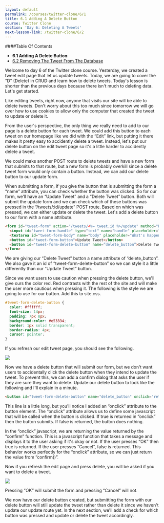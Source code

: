 ```yaml
---
layout: default
permalink: /courses/twitter-clone/6/1
title: 6.1 Adding A Delete Button
course: Twitter Clone
section: 'Day 6: Deleting A Tweets'
next-lesson-link: /twitter-clone/6/2
---
```


####Table Of Contents

- **6.1 Adding A Delete Button**
- [6.2 Removing The Tweet From The Database](/courses/twitter-clone/6/2)

Welcome to day 6 of the Twitter clone course.  Yesterday, we created a tweet edit page that let us update tweets.  Today, we are going to cover the “D” (Delete) in CRUD and learn how to delete tweets. Today's lesson is shorter than the previous days because there isn't much to deleting data.  Let's get started.

Like editing tweets, right now, anyone that visits our site will be able to delete tweets.  Don't worry about this too much since tomorrow we will go over how to use cookies to allow only the computer that created the tweet to update or delete it.

From the user's perspective, the only thing we really need to add to our page is a delete button for each tweet.  We could add this button to each tweet on our homepage like we did with the “Edit” link, but putting it there makes it pretty easy to accidently delete a tweet.  Instead, let's put our delete button on the edit tweet page so it's a little harder to accidently delete a tweet.

We could make another POST route to delete tweets and have a new form that submits to that route, but a new form is probably overkill since a delete tweet form would only contain a button.  Instead, we can add our delete button to our update form.

When submitting a form, if you give the button that is submitting the form a “name” attribute, you can check whether the button was clicked.  So for our form, we'll have an “Update Tweet” and a “Delete Tweet” button.  Both will submit the update form and we can check which of these buttons was pressed in the “/tweets/:id/update” POST route. Based on which was pressed, we can either update or delete the tweet.  Let's add a delete button to our form with a name attribute.

```html
<form id="tweet-form" action="/tweets/<%= tweet.id %>/update" method="POST">
  <input id="tweet-form-handle" type="text" name="handle" placeholder="DonkkaShane" value="<%= tweet.handle %>">
  <textarea id="tweet-form-body" name="body" placeholder="What's happening?"><%= tweet.body %></textarea>
  <button id="tweet-form-button">Update Tweet</button>
  <button id="tweet-form-delete-button" name=”delete_button”>Delete Tweet</button>
</form>
```

We are giving our “Delete Tweet” button a name attribute of “delete_button”.  We also gave it an id of “tweet-form-delete-button” so we can style it a little differently than our “Update Tweet” button.

Since we want users to use caution when pressing the delete button, we'll give ours the color red.  Red contrasts with the rest of the site and will make the user more cautious when pressing it.  The following is the style we are going to use for our button.  Add this to site.css.

```css
#tweet-form-delete-button {
  color: #ffffff;
  font-size: 14px;
  padding: 7px 8px;
  background-color: #e53334;
  border: 1px solid transparent;
  border-radius: 4px;
  cursor: pointer;
}
```

If you refresh our edit tweet page, you should see the following.

![](https://s3.amazonaws.com/spark-school/courses/twitter-clone/6/6-1-adding-delete-button.png)

Now we have a delete button that will submit our form, but we don't want users to accidentally click the delete button when they intend to update the tweet.  To prevent this, we can add a confirm dialog that asks the user if they are sure they want to delete.  Update our delete button to look like the following and I'll explain in a minute.

```html
<button id="tweet-form-delete-button" name="delete_button" onclick="return confirm('Are you sure you want to delete the tweet?')">Delete Tweet</button>
```

This line is a little long, but you'll notice I added an “onclick” attribute to the button element. The “onclick” attribute allows us to define some javascript that will be called when the button is clicked.  If true is returned in “onclick” then the button submits.  If false is returned, the button does nothing.

In the “onclick” javascript, we are returning the value returned by the “confirm” function.  This is a javascript function that takes a message and displays it to the user asking if it's okay or not.  If the user presses “OK” then true is returned.  If the user presses “Cancel”, false is returned.  This behavior works perfectly for the “onclick” attribute, so we can just return the value from “confirm()”.

Now if you refresh the edit page and press delete, you will be asked if you want to delete a tweet.

![](https://s3.amazonaws.com/spark-school/courses/twitter-clone/6/6-1-adding-confirm-dialog.png)

Pressing “OK” will submit the form and pressing “Cancel” will not.

We now have our delete button created, but submitting the form with our delete button will still update the tweet rather than delete it since we haven't update our update route yet.  In the next section, we'll add a check for which button was pressed and update or delete the tweet accordingly.
